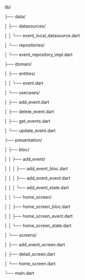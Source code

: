 lib/

├── data/

│ ├── datasources/

│ │ └── event_local_datasource.dart

│ └── repositories/

│ └── event_repository_impl.dart

├── domain/

│ ├── entities/

│ │ └── event.dart

│ └── usecases/

│ ├── add_event.dart

│ ├── delete_event.dart

│ ├── get_events.dart

│ └── update_event.dart

├── presentation/

│ ├── bloc/

│ │ ├── add_event/

│ │ │ ├── add_event_bloc.dart

│ │ │ ├── add_event_event.dart

│ │ │ └── add_event_state.dart

│ │ └── home_screen/

│ │ ├── home_screen_bloc.dart

│ │ ├── home_screen_event.dart

│ │ └── home_screen_state.dart

│ └── screens/

│ ├── add_event_screen.dart

│ ├── detail_screen.dart

│ └── home_screen.dart

└── main.dart
